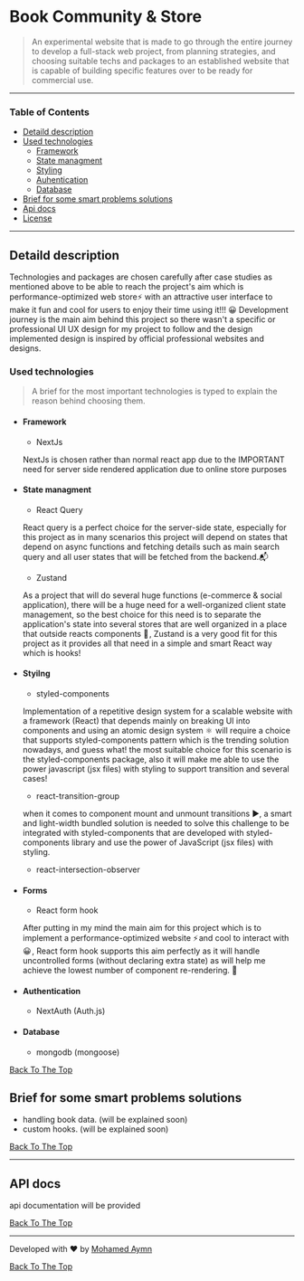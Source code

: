# Book Community & Store

> An experimental website that is made to go through the entire journey to develop a full-stack web project, from planning strategies, and choosing suitable techs and packages to an established website that is capable of building specific features over to be ready for commercial use.

---

### Table of Contents

-   [Detaild description](#detaild-description)
-   [Used technologies](#used-technologies)
    -   [Framework](#framework)
    -   [State managment](#state-managment)
    -   [Styling](#styilng)
    -   [Auhentication](#authentication)
    -   [Database](#database)
-   [Brief for some smart problems solutions](#brief-for-some-smart-problems-solutions)
-   [Api docs](#api-docs)
-   [License](#license)

---

## Detaild description

Technologies and packages are chosen carefully after case studies as mentioned above to be able to reach the project's aim which is performance-optimized web store⚡ with an attractive user interface to make it fun and cool for users to enjoy their time using it!!! 😀 Development journey is the main aim behind this project so there wasn't a specific or professional UI UX design for my project to follow and the design implemented design is inspired by official professional websites and designs.

### Used technologies

> A brief for the most important technologies is typed to explain the reason behind choosing them.

-   #### **Framework**

    -   NextJs

    NextJs is chosen rather than normal react app due to the IMPORTANT need for server side rendered application due to online store purposes

-   #### **State managment**

    -   React Query

    React query is a perfect choice for the server-side state, especially for this project as in many scenarios this project will depend on states that depend on async functions and fetching details such as main search query and all user states that will be fetched from the backend.📬

    -   Zustand

    As a project that will do several huge functions (e-commerce & social application), there will be a huge need for a well-organized client state management, so the best choice for this need is to separate the application's state into several stores that are well organized in a place that outside reacts components 🧰 , Zustand is a very good fit for this project as it provides all that need in a simple and smart React way which is hooks!

-   #### **Styilng**

    -   styled-components

    Implementation of a repetitive design system for a scalable website with a framework (React) that depends mainly on breaking UI into components and using an atomic design system ⚛️  will require a choice that supports styled-components pattern which is the trending solution nowadays, and guess what! the most suitable choice for this scenario is the styled-components package, also it will make me able to use the power javascript (jsx files) with styling to support transition and several cases!

    -   react-transition-group

    when it comes to component mount and unmount transitions ▶️, a smart and light-width bundled solution is needed to solve this challenge to be integrated with styled-components that are developed with styled-components library and use the power of JavaScript (jsx files) with styling.

    -   react-intersection-observer

-   #### **Forms**

    -   React form hook

    After putting in my mind the main aim for this project which is to implement a performance-optimized website ⚡ and cool to interact with 😀 , React form hook supports this aim perfectly as it will handle uncontrolled forms (without declaring extra state) as will help me achieve the lowest number of component re-rendering. 🔄

-   #### **Authentication**
    -   NextAuth (Auth.js)
-   #### **Database**
    -   mongodb (mongoose)

[Back To The Top](#book-community--store)

## Brief for some smart problems solutions

-   handling book data. (will be explained soon)
-   custom hooks. (will be explained soon)

[Back To The Top](#book-community--store)

---

## API docs

api documentation will be provided

[Back To The Top](#book-community--store)

---

Developed with ❤ by [Mohamed Aymn](https://github.com/Mohamed-Aymn)

[Back To The Top](#book-community--store)
